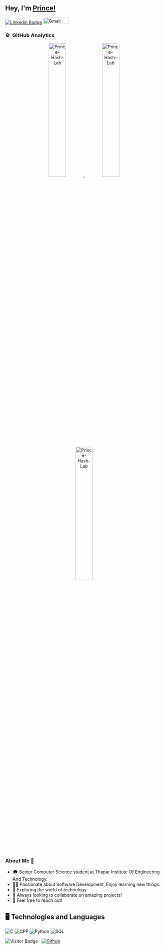 ## Hey, I'm [Prince!](https://prince-hash-lab.github.io)
[![Linkedin Badge](https://img.shields.io/badge/-Prince-blue?style=plastic-square&logo=Linkedin&logoColor=white&link=https://www.linkedin.com/in/prince-887490196/)](https://www.linkedin.com/in/prince-887490196/)
<a href="mailto:dynamicprincesaini@gmail.com"><img alt="Gmail" src="https://img.shields.io/badge/Gmail-D14836?style=for-the-badge&logo=gmail&logoColor=white" height="20" width="80" /></a>

### ⚙️ &nbsp;GitHub Analytics
<a href="https://github.com/Prince-Hash-Lab">
<p align="center">
<img src="https://github-readme-stats.vercel.app/api?username=Prince-Hash-Lab&show_icons=true&theme=dark" alt="Prince-Hash-Lab" style="width:33%;"/>
<img src="https://github-readme-stats.vercel.app/api/top-langs/?username=Prince-Hash-Lab&theme=dark&hide=TeX&layout=compact" alt="Prince-Hash-Lab" style="width:33%;"/>
  <img src="https://github-readme-streak-stats.herokuapp.com/?user=Prince-Hash-Lab&layout=compact&theme=dark" alt="Prince-Hash-Lab" style="width:33%;"/>
</p>
</a>

### About Me 🚀
- 🎓 Senior Computer Science student at Thapar Institute Of Engineering And Technology.
- 👨‍💻 Passionate about Software Development. Enjoy learning new things.
- 🌱 Exploring the world of technology.
- 👯 Always looking to collaborate on amazing projects!
- 💬 Feel free to reach out!
## 🖥 Technologies and Languages
![C](https://img.shields.io/badge/-C-black?style=plastic&logo=C)
![CPP](https://img.shields.io/badge/-C++-black?style=plastic&logo=C)
![Python](https://img.shields.io/badge/-Python-black?style=plastic&logo=Python)
![SQL](https://img.shields.io/badge/SQL-Database-orange)

![Visitor Badge](https://visitor-badge.laobi.icu/badge?page_id=Prince-Hash-Lab) &nbsp; [![Github](https://img.shields.io/github/followers/Prince-Hash-Lab?label=Follow&style=social)](https://github.com/Prince-Hash-Lab)

<!--
**Prince-Hash-Lab/Prince-Hash-Lab** is a ✨ _special_ ✨ repository because its `README.md` (this file) appears on your GitHub profile.

Here are some ideas to get you started:

- 🔭 I’m currently working on ...
- 🌱 I’m currently learning ...
- 👯 I’m looking to collaborate on ...
- 🤔 I’m looking for help with ...
- 💬 Ask me about ...
- 📫 How to reach me: ...
- 😄 Pronouns: ...
- ⚡ Fun fact: ...
-->
